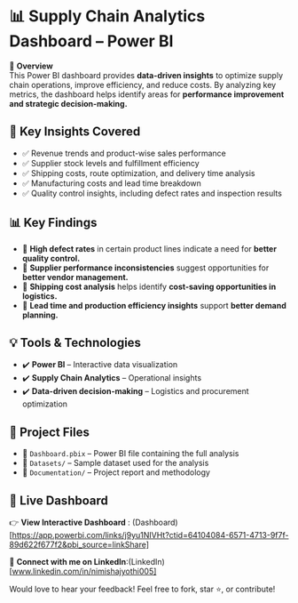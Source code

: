 # 📊 Supply Chain Analytics Dashboard – Power BI  

🚀 **Overview**  
This Power BI dashboard provides **data-driven insights** to optimize supply chain operations, improve efficiency, and reduce costs. By analyzing key metrics, the dashboard helps identify areas for **performance improvement and strategic decision-making.**  

## 🔑 Key Insights Covered  
- ✅ Revenue trends and product-wise sales performance  
- ✅ Supplier stock levels and fulfillment efficiency  
- ✅ Shipping costs, route optimization, and delivery time analysis  
- ✅ Manufacturing costs and lead time breakdown  
- ✅ Quality control insights, including defect rates and inspection results  

## 📊 Key Findings  
- 🔹 **High defect rates** in certain product lines indicate a need for **better quality control.**  
- 🔹 **Supplier performance inconsistencies** suggest opportunities for **better vendor management.**  
- 🔹 **Shipping cost analysis** helps identify **cost-saving opportunities in logistics.**  
- 🔹 **Lead time and production efficiency insights** support **better demand planning.**  

## 💡 Tools & Technologies  
- ✔️ **Power BI** – Interactive data visualization  
- ✔️ **Supply Chain Analytics** – Operational insights  
- ✔️ **Data-driven decision-making** – Logistics and procurement optimization  

## 📂 Project Files  
- 📁 `Dashboard.pbix` – Power BI file containing the full analysis  
- 📁 `Datasets/` – Sample dataset used for the analysis  
- 📁 `Documentation/` – Project report and methodology  

## 🚀 Live Dashboard  
👉 **View Interactive Dashboard** : (Dashboard)[https://app.powerbi.com/links/j9yu1NIVHt?ctid=64104084-6571-4713-9f7f-89d622f677f2&pbi_source=linkShare]  

📩 **Connect with me on LinkedIn**:(LinkedIn)[www.linkedin.com/in/nimishajyothi005]  

Would love to hear your feedback! Feel free to fork, star ⭐, or contribute!  
